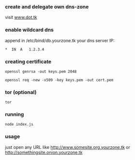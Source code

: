 ### create and delegate own dns-zone

visit www.dot.tk

### enable wildcard dns

append in /etc/bind/db.yourzone.tk your dns server IP:

`*	IN	A	1.2.3.4`

### creating certificate

`openssl genrsa -out keys.pem 2048`

`openssl req -new -x509 -key keys.pem -out cert.pem`

### tor (optional)

`tor`

### running

`node index.js`

### usage

just open any URL like http://www.somesite.org.yourzone.tk or http://somethingsite.onion.yourzone.tk

